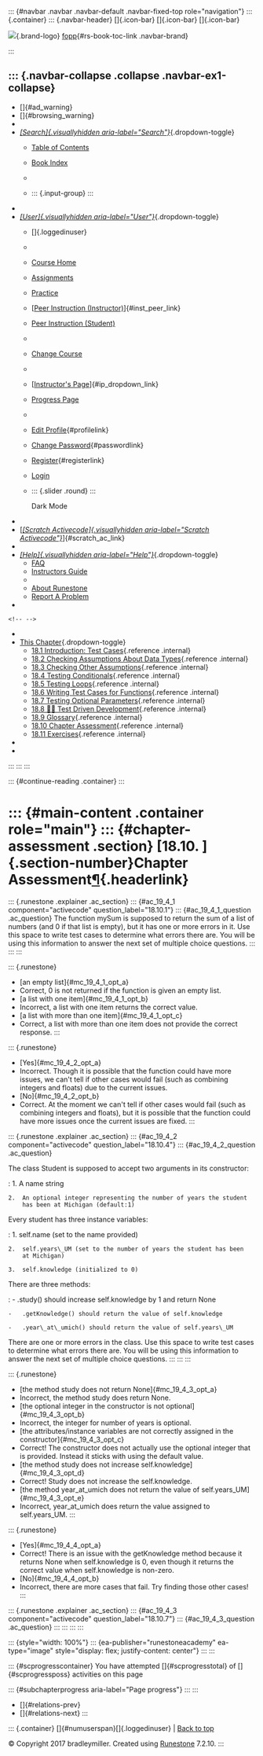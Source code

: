::: {#navbar .navbar .navbar-default .navbar-fixed-top role="navigation"}
::: {.container}
::: {.navbar-header}
[]{.icon-bar} []{.icon-bar} []{.icon-bar}

<div>

[![](../_static/img/RAIcon.png)](/runestone/default/user/login){.brand-logo}
[fopp](../index.html){#rs-book-toc-link .navbar-brand}

</div>
:::

::: {.navbar-collapse .collapse .navbar-ex1-collapse}
-   
-   []{#ad_warning}
-   []{#browsing_warning}
-   
-   [*[Search]{.visuallyhidden
    aria-label="Search"}*](#){.dropdown-toggle}
    -   [Table of Contents](../index.html)

    -   [Book Index](../genindex.html)

    -   

    -   ::: {.input-group}
        :::
-   
-   [*[User]{.visuallyhidden aria-label="User"}*](#){.dropdown-toggle}
    -   []{.loggedinuser}

    -   

    -   [Course Home](/ns/course/index)

    -   [Assignments](/assignment/student/chooseAssignment)

    -   [Practice](/runestone/assignments/practice)

    -   [[Peer Instruction
        (Instructor)](/runestone/peer/instructor.html)]{#inst_peer_link}

    -   [Peer Instruction (Student)](/runestone/peer/student.html)

    -   

    -   [Change Course](/runestone/default/courses)

    -   

    -   [[Instructor\'s
        Page](/runestone/admin/index)]{#ip_dropdown_link}

    -   [Progress Page](/runestone/dashboard/studentreport)

    -   

    -   [Edit Profile](/runestone/default/user/profile){#profilelink}

    -   [Change
        Password](/runestone/default/user/change_password){#passwordlink}

    -   [Register](/runestone/default/user/register){#registerlink}

    -   [Login](#)

    -   ::: {.slider .round}
        :::

        Dark Mode
-   
-   [[*[Scratch Activecode]{.visuallyhidden
    aria-label="Scratch Activecode"}*](javascript:runestoneComponents.popupScratchAC())]{#scratch_ac_link}
-   
-   [*[Help]{.visuallyhidden aria-label="Help"}*](#){.dropdown-toggle}
    -   [FAQ](http://runestoneinteractive.org/pages/faq.html)
    -   [Instructors Guide](https://guide.runestone.academy)
    -   
    -   [About Runestone](http://runestoneinteractive.org)
    -   [Report A
        Problem](/runestone/default/reportabug?course=fopp&page=ChapterAssessment)
-   

```{=html}
<!-- -->
```
-   
-   [This Chapter](../index.html){.dropdown-toggle}
    -   [18.1 Introduction: Test Cases](intro-TestCases.html){.reference
        .internal}
    -   [18.2 Checking Assumptions About Data
        Types](TestingTypes.html){.reference .internal}
    -   [18.3 Checking Other
        Assumptions](CheckingOtherAssumptions.html){.reference
        .internal}
    -   [18.4 Testing Conditionals](TestingConditionals.html){.reference
        .internal}
    -   [18.5 Testing Loops](TestingLoops.html){.reference .internal}
    -   [18.6 Writing Test Cases for
        Functions](Testingfunctions.html){.reference .internal}
    -   [18.7 Testing Optional
        Parameters](TestingOptionalParameters.html){.reference
        .internal}
    -   [18.8 👩‍💻 Test Driven
        Development](WPProgramDevelopment.html){.reference .internal}
    -   [18.9 Glossary](Glossary.html){.reference .internal}
    -   [18.10 Chapter Assessment](ChapterAssessment.html){.reference
        .internal}
    -   [18.11 Exercises](Exercises.html){.reference .internal}
-   
-   
:::
:::
:::

::: {#continue-reading .container}
:::

::: {#main-content .container role="main"}
::: {#chapter-assessment .section}
[18.10. ]{.section-number}Chapter Assessment[¶](#chapter-assessment "Permalink to this heading"){.headerlink}
=============================================================================================================

::: {.runestone .explainer .ac_section}
::: {#ac_19_4_1 component="activecode" question_label="18.10.1"}
::: {#ac_19_4_1_question .ac_question}
The function mySum is supposed to return the sum of a list of numbers
(and 0 if that list is empty), but it has one or more errors in it. Use
this space to write test cases to determine what errors there are. You
will be using this information to answer the next set of multiple choice
questions.
:::
:::
:::

::: {.runestone}
-   [an empty list]{#mc_19_4_1_opt_a}
-   Correct, 0 is not returned if the function is given an empty list.
-   [a list with one item]{#mc_19_4_1_opt_b}
-   Incorrect, a list with one item returns the correct value.
-   [a list with more than one item]{#mc_19_4_1_opt_c}
-   Correct, a list with more than one item does not provide the correct
    response.
:::

::: {.runestone}
-   [Yes]{#mc_19_4_2_opt_a}
-   Incorrect. Though it is possible that the function could have more
    issues, we can\'t tell if other cases would fail (such as combining
    integers and floats) due to the current issues.
-   [No]{#mc_19_4_2_opt_b}
-   Correct. At the moment we can\'t tell if other cases would fail
    (such as combining integers and floats), but it is possible that the
    function could have more issues once the current issues are fixed.
:::

::: {.runestone .explainer .ac_section}
::: {#ac_19_4_2 component="activecode" question_label="18.10.4"}
::: {#ac_19_4_2_question .ac_question}

The class Student is supposed to accept two arguments in its constructor:

:   1.  A name string

    2.  An optional integer representing the number of years the student
        has been at Michigan (default:1)

Every student has three instance variables:

:   1.  self.name (set to the name provided)

    2.  self.years\_UM (set to the number of years the student has been
        at Michigan)

    3.  self.knowledge (initialized to 0)

There are three methods:

:   -   .study() should increase self.knowledge by 1 and return None

    -   .getKnowledge() should return the value of self.knowledge

    -   .year\_at\_umich() should return the value of self.years\_UM

There are one or more errors in the class. Use this space to write test
cases to determine what errors there are. You will be using this
information to answer the next set of multiple choice questions.
:::
:::
:::

::: {.runestone}
-   [the method study does not return None]{#mc_19_4_3_opt_a}
-   Incorrect, the method study does return None.
-   [the optional integer in the constructor is not
    optional]{#mc_19_4_3_opt_b}
-   Incorrect, the integer for number of years is optional.
-   [the attributes/instance variables are not correctly assigned in the
    constructor]{#mc_19_4_3_opt_c}
-   Correct! The constructor does not actually use the optional integer
    that is provided. Instead it sticks with using the default value.
-   [the method study does not increase
    self.knowledge]{#mc_19_4_3_opt_d}
-   Correct! Study does not increase the self.knowledge.
-   [the method year\_at\_umich does not return the value of
    self.years\_UM]{#mc_19_4_3_opt_e}
-   Incorrect, year\_at\_umich does return the value assigned to
    self.years\_UM.
:::

::: {.runestone}
-   [Yes]{#mc_19_4_4_opt_a}
-   Correct! There is an issue with the getKnowledge method because it
    returns None when self.knowledge is 0, even though it returns the
    correct value when self.knowledge is non-zero.
-   [No]{#mc_19_4_4_opt_b}
-   Incorrect, there are more cases that fail. Try finding those other
    cases!
:::

::: {.runestone .explainer .ac_section}
::: {#ac_19_4_3 component="activecode" question_label="18.10.7"}
::: {#ac_19_4_3_question .ac_question}
:::
:::
:::
:::

::: {style="width: 100%"}
::: {ea-publisher="runestoneacademy" ea-type="image" style="display: flex; justify-content: center"}
:::
:::

::: {#scprogresscontainer}
You have attempted []{#scprogresstotal} of []{#scprogressposs}
activities on this page

::: {#subchapterprogress aria-label="Page progress"}
:::
:::

-   [[](Glossary.html)]{#relations-prev}
-   [[](Exercises.html)]{#relations-next}
:::

::: {.container}
[]{#numuserspan}[]{.loggedinuser} \| [Back to top](#)

© Copyright 2017 bradleymiller. Created using
[Runestone](http://runestoneinteractive.org/) 7.2.10.
:::

